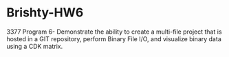 # Brishty-HW6
3377 Program 6- Demonstrate the ability to create a multi-file project that is hosted in a GIT repository, perform Binary File I/O, and visualize binary data using a CDK matrix. 
